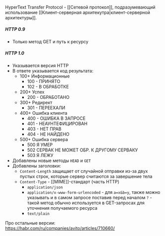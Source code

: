 HyperText Transfer Protocol - [[Сетевой протокол]], подразумевающий использование [[Клиент-серверная архитекутра|клиент-серверной архитектуры]].
##### HTTP 0.9
- Только метод GET и путь к ресурсу
##### HTTP 1.0
- Указывается версия HTTP
- В ответе указывается код результата:
	- 100+ Информационные 
		- 100 - ПРИНЯТО
		- 102 - В ОБРАБОТКЕ
	- 200+ Успех 
		- 200 - ОБРАБОТАНО
	- 300+ Редирект 
		- 301 - ПЕРЕЕХАЛИ
	- 400+ Ошибка клиента 
		- 400 - ОШИБКА В ЗАПРОСЕ
		- 401 - НЕАУНТЕФИЦИРОВАН
		- 403 - НЕТ ПРАВ
		- 404 - НЕ НАЙДЕНО
	- 500+ Ошибка сервера 
		- 500 Я УМЕР
		- 502 СЕРВАК НЕ МОЖЕТ ОБР. К ДРУГОМУ СЕРВАКУ
		- 503 Я ЛЕЖУ
- Добавлены новые методы `HEAD` и `GET`
- Добавлены заголовки: 
	- `Content-Length` защищает от случайной отправки из-за двух пустых строк, которые сервер считаются за завершение тела
	- `Content-Type` - [[MIME]]-стандарт (часть HTTP)
		- `application/json`
		- `application/x-www-form-urlencoded` - для `a=x&b=y`, также можно указывать и в самом запросе поставив перед началом `?` - такой метод обычно используется в GET-запросах для уточнения получаемого ресурса
		- `text/plain`

Про остальные версии: https://habr.com/ru/companies/avito/articles/710660/